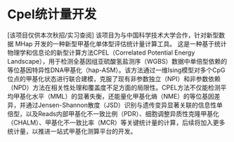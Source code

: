 # Cpel统计量开发
[该项目仅供本次秋招/实习查阅]
该项目为与中国科学技术大学合作，针对新型数据 MHap 开发的一种新型甲基化单体型评估统计量计算工具。
这是一种基于统计物理学和信息论的新型计算方法CPEL（Correlated Potential Energy Landscape），用于检测全基因组亚硫酸氢盐测序（WGBS）数据中单倍型依赖的等位基因特异性DNA甲基化（hap-ASM）。该方法通过一维Ising模型对多个CpG位点的甲基化状态进行联合建模，克服了现有非参数独立（NPI）和非参数依赖（NPD）方法在相关性处理和覆盖度不足方面的局限性。CPEL方法不仅能检测平均甲基化水平（MML）的显著失衡，还能量化甲基化熵（NME）的等位基因差异，并通过Jensen-Shannon散度（JSD）识别与遗传变异显著关联的信息性单倍型，以及Reads内部甲基化不一致比例（PDR）、细胞调整异质性克隆甲基化（CHALM）、甲基化不一致比率（MCR）等关键统计量的计算，后续将加入更多统计量，以推进一站式甲基化测算平台的开发。
